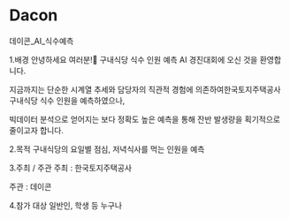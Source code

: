 # Dacon
데이콘_AI_식수예측

1.배경
안녕하세요 여러분!🙌 구내식당 식수 인원 예측 AI 경진대회에 오신 것을 환영합니다.

지금까지는 단순한 시계열 추세와 담당자의 직관적 경험에 의존하여한국토지주택공사 구내식당 식수 인원을 예측하였으나,

빅데이터 분석으로 얻어지는 보다 정확도 높은 예측을 통해 잔반 발생량을 획기적으로 줄이고자 합니다.

2.목적
구내식당의 요일별 점심, 저녁식사를 먹는 인원을 예측

3.주최 / 주관
﻿﻿주최 : ﻿﻿﻿﻿﻿﻿﻿﻿﻿﻿﻿﻿﻿﻿﻿﻿﻿﻿﻿﻿﻿﻿﻿﻿﻿﻿﻿﻿한국토지주택공사

주관 : 데이콘

4.참가 대상
일반인, 학생 등 누구나
